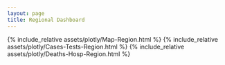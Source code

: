 ```yaml
---
layout: page
title: Regional Dashboard
---
```

{% include_relative assets/plotly/Map-Region.html %}
{% include_relative assets/plotly/Cases-Tests-Region.html %}
{% include_relative assets/plotly/Deaths-Hosp-Region.html %}
